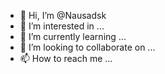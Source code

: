 - 👋 Hi, I’m @Nausadsk
- 👀 I’m interested in ...
- 🌱 I’m currently learning ...
- 💞️ I’m looking to collaborate on ...
- 📫 How to reach me ...

<!---
Nausadsk/Nausadsk is a ✨ special ✨ repository because its `README.md` (this file) appears on your GitHub profile.
You can click the Preview link to take a look at your changes.
--->

